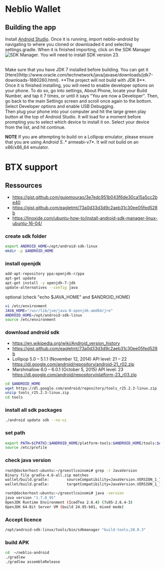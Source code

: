 Neblio Wallet
===============


## Building the app

Install [Android Studio](https://developer.android.com/sdk/installing/studio.html). Once it is
running, import neblio-android by navigating to where you cloned or downloaded it and selecting
settings.gradle. When it is finished importing, click on the SDK Manager ![SDK Manager](https://developer.android.com/images/tools/sdk-manager-studio.png). You will need to install SDK version 23.

<br/>
Make sure that you have JDK 7 installed before building. You can get it [Here](http://www.oracle.com/technetwork/java/javase/downloads/jdk7-downloads-1880260.html). **The project will not build with JDK 8**.

<br/>
Once it is finished installing, you will need to enable developer options on your phone. To do so,
go into settings, About Phone, locate your Build Number, and tap it 7 times, or until it says
"You are now a Developer". Then, go back to the main Settings screen and scroll once again to the
bottom. Select Developer options and enable USB Debugging.

<br/>
Then plug your phone into your computer and hit the large green play button at the top of
Android Studio. It will load for a moment before prompting you to select which device to install
it on. Select your device from the list, and hit continue.

**NOTE**
If you are attempting to build on a Lollipop emulator, please ensure that you are using *Android 5.*.* armeabi-v7*. It will not build on an x86/x86_64 emulator.


# BTX support

## Ressources
* https://gist.github.com/guipmourao/3e7edc951b043f6de30ca15a5cc2be40
* https://gist.github.com/eagletmt/73a0d33d3d9c2aeb31c30ee05fed528b
* https://linoxide.com/ubuntu-how-to/install-android-sdk-manager-linux-ubuntu-16-04/


### create sdk folder
```sh
export ANDROID_HOME=/opt/android-sdk-linux
mkdir -p $ANDROID_HOME
```

### install openjdk
```sh
add-apt-repository ppa:openjdk-r/ppa
apt-get update
apt-get install -y openjdk-7-jdk
update-alternatives --config java
```

optional (check "echo $JAVA_HOME" and $ANDROID_HOME)
```sh
vi /etc/environment
JAVA_HOME="/usr/lib/jvm/java-8-openjdk-amd64/jre"
ANDROID_HOME=/opt/android-sdk-linux
source /etc/environment
```

### download android sdk
* https://en.wikipedia.org/wiki/Android_version_history
* https://gist.github.com/eagletmt/73a0d33d3d9c2aeb31c30ee05fed528b
* Lollipop 	5.0 – 5.1.1 	(November 12, 2014) 	API level: 21 – 22 https://dl.google.com/android/repository/android-21_r02.zip
* Marshmallow 	6.0 – 6.0.1 	(October 5, 2015) 	API level: 23 https://dl.google.com/android/repository/platform-23_r03.zip

```sh
cd $ANDROID_HOME
wget https://dl.google.com/android/repository/tools_r25.2.3-linux.zip
unzip tools_r25.2.3-linux.zip
cd tools
```

### install all sdk packages
```sh
./android update sdk --no-ui
```

### set path
```sh
export PATH=${PATH}:$ANDROID_HOME/platform-tools:$ANDROID_HOME/tools:$ANDROID_HOME/build-tools/29.0.2/
source /etc/profile
```

### check java version
```sh
root@dockerhost-ubuntu:~/groestlcoinomi# grep -r JavaVersion
Binary file gradle-4.6-all.zip matches
wallet/build.gradle:        sourceCompatibility=JavaVersion.VERSION_1_7
wallet/build.gradle:        targetCompatibility=JavaVersion.VERSION_1_7
```

```sh
root@dockerhost-ubuntu:~/groestlcoinomi# java -version
java version "1.7.0_95"
OpenJDK Runtime Environment (IcedTea 2.6.4) (7u95-2.6.4-3)
OpenJDK 64-Bit Server VM (build 24.95-b01, mixed mode)
```

### Accept licence
```sh
/opt/android-sdk-linux/tools/bin/sdkmanager "build-tools;28.0.3"
```

### build APK
```sh
cd  ~/neblio-android
./gradlew 
./gradlew assembleRelease
```
